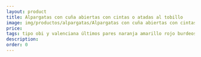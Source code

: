 ```yaml
---
layout: product
title: Alpargatas con cuña abiertas con cintas o atadas al tobillo
image: img/productos/alpargatas/Alpargatas con cuña abiertas con cintas o atadas al tobillo==tipo obi y valenciana últimos pares naranja amarillo rojo burdeos granate.webp
price: 
tags: tipo obi y valenciana últimos pares naranja amarillo rojo burdeos granate
description: 
order: 0
---
```

